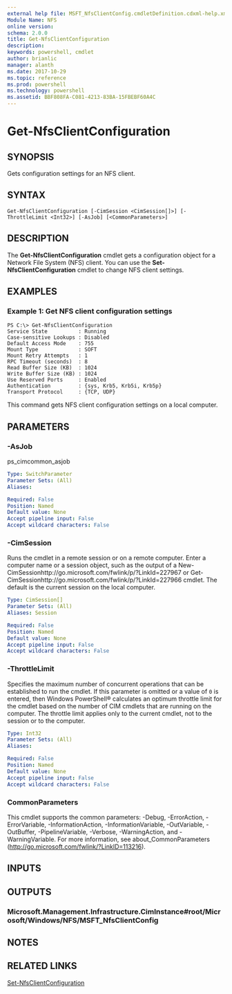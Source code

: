 ```yaml
---
external help file: MSFT_NfsClientConfig.cmdletDefinition.cdxml-help.xml
Module Name: NFS
online version: 
schema: 2.0.0
title: Get-NfsClientConfiguration
description: 
keywords: powershell, cmdlet
author: brianlic
manager: alanth
ms.date: 2017-10-29
ms.topic: reference
ms.prod: powershell
ms.technology: powershell
ms.assetid: BBF808FA-C081-4213-83BA-15FBEBF60A4C
---
```


# Get-NfsClientConfiguration

## SYNOPSIS
Gets configuration settings for an NFS client.

## SYNTAX

```
Get-NfsClientConfiguration [-CimSession <CimSession[]>] [-ThrottleLimit <Int32>] [-AsJob] [<CommonParameters>]
```

## DESCRIPTION
The **Get-NfsClientConfiguration** cmdlet gets a configuration object for a Network File System (NFS) client.
You can use the **Set-NfsClientConfiguration** cmdlet to change NFS client settings.

## EXAMPLES

### Example 1: Get NFS client configuration settings
```
PS C:\> Get-NfsClientConfiguration
Service State          : Running
Case-sensitive Lookups : Disabled
Default Access Mode    : 755
Mount Type             : SOFT
Mount Retry Attempts   : 1
RPC Timeout (seconds)  : 8
Read Buffer Size (KB)  : 1024
Write Buffer Size (KB) : 1024
Use Reserved Ports     : Enabled
Authentication         : {sys, Krb5, Krb5i, Krb5p}
Transport Protocol     : {TCP, UDP}
```

This command gets NFS client configuration settings on a local computer.

## PARAMETERS

### -AsJob
ps_cimcommon_asjob

```yaml
Type: SwitchParameter
Parameter Sets: (All)
Aliases: 

Required: False
Position: Named
Default value: None
Accept pipeline input: False
Accept wildcard characters: False
```

### -CimSession
Runs the cmdlet in a remote session or on a remote computer.
Enter a computer name or a session object, such as the output of a New-CimSessionhttp://go.microsoft.com/fwlink/p/?LinkId=227967 or Get-CimSessionhttp://go.microsoft.com/fwlink/p/?LinkId=227966 cmdlet.
The default is the current session on the local computer.

```yaml
Type: CimSession[]
Parameter Sets: (All)
Aliases: Session

Required: False
Position: Named
Default value: None
Accept pipeline input: False
Accept wildcard characters: False
```

### -ThrottleLimit
Specifies the maximum number of concurrent operations that can be established to run the cmdlet.
If this parameter is omitted or a value of `0` is entered, then Windows PowerShell® calculates an optimum throttle limit for the cmdlet based on the number of CIM cmdlets that are running on the computer.
The throttle limit applies only to the current cmdlet, not to the session or to the computer.

```yaml
Type: Int32
Parameter Sets: (All)
Aliases: 

Required: False
Position: Named
Default value: None
Accept pipeline input: False
Accept wildcard characters: False
```

### CommonParameters
This cmdlet supports the common parameters: -Debug, -ErrorAction, -ErrorVariable, -InformationAction, -InformationVariable, -OutVariable, -OutBuffer, -PipelineVariable, -Verbose, -WarningAction, and -WarningVariable. For more information, see about_CommonParameters (http://go.microsoft.com/fwlink/?LinkID=113216).

## INPUTS

## OUTPUTS

### Microsoft.Management.Infrastructure.CimInstance#root/Microsoft/Windows/NFS/MSFT_NfsClientConfig

## NOTES

## RELATED LINKS

[Set-NfsClientConfiguration](./Set-NfsClientConfiguration.md)

